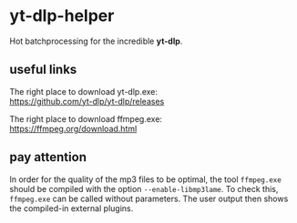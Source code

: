 # yt-dlp-helper
Hot batchprocessing for the incredible **yt-dlp**.

## useful links
The right place to download yt-dlp.exe:  
https://github.com/yt-dlp/yt-dlp/releases  

The right place to download ffmpeg.exe:  
https://ffmpeg.org/download.html

## pay attention
In order for the quality of the mp3 files to be optimal,
the tool `ffmpeg.exe` should be compiled with the option `--enable-libmp3lame`.
To check this, `ffmpeg.exe` can be called without parameters.
The user output then shows the compiled-in external plugins.

